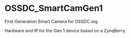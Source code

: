 # OSSDC_SmartCamGen1
First Generation Smart Camera for OSSDC.org

Hardware and IP for the Gen 1 device based on a ZynqBerry.
